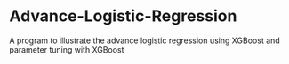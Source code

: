 # Advance-Logistic-Regression
A program to illustrate the advance logistic regression using XGBoost and parameter tuning with XGBoost 
